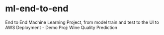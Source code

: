 # ml-end-to-end
End to End Machine Learning Project, from model train and test to the UI to AWS Deployment - Demo Proj: Wine Quality Prediction
